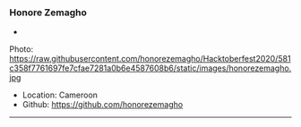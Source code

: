 ### Honore Zemagho

-
Photo: https://raw.githubusercontent.com/honorezemagho/Hacktoberfest2020/581c358f7761697fe7cfae7281a0b6e4587608b6/static/images/honorezemagho.jpg
- Location: Cameroon
- Github: https://github.com/honorezemagho

---
